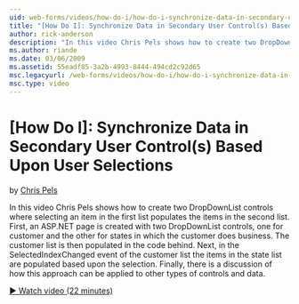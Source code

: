 ```yaml
---
uid: web-forms/videos/how-do-i/how-do-i-synchronize-data-in-secondary-user-controls-based-upon-user-selections
title: "[How Do I]: Synchronize Data in Secondary User Control(s) Based Upon User Selections | Microsoft Docs"
author: rick-anderson
description: "In this video Chris Pels shows how to create two DropDownList controls where selecting an item in the first list populates the items in the second list. Firs..."
ms.author: riande
ms.date: 03/06/2009
ms.assetid: 55eadf85-3a2b-4993-8444-494cd2c92d65
msc.legacyurl: /web-forms/videos/how-do-i/how-do-i-synchronize-data-in-secondary-user-controls-based-upon-user-selections
msc.type: video
---
```

# [How Do I]: Synchronize Data in Secondary User Control(s) Based Upon User Selections

by [Chris Pels](https://twitter.com/chrispels)

In this video Chris Pels shows how to create two DropDownList controls where selecting an item in the first list populates the items in the second list. First, an ASP.NET page is created with two DropDownList controls, one for customer and the other for states in which the customer does business. The customer list is then populated in the code behind. Next, in the SelectedIndexChanged event of the customer list the items in the state list are populated based upon the selection. Finally, there is a discussion of how this approach can be applied to other types of controls and data.

[&#9654; Watch video (22 minutes)](https://channel9.msdn.com/Blogs/ASP-NET-Site-Videos/how-do-i-synchronize-data-in-secondary-user-controls-based-upon-user-selections)

